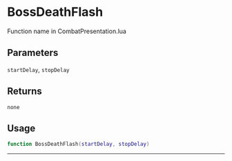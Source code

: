 # BossDeathFlash
Function name in CombatPresentation.lua
## Parameters
`startDelay`, `stopDelay`
## Returns
`none`
## Usage
```lua
function BossDeathFlash(startDelay, stopDelay)
```
---
